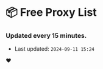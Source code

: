# :package: Free Proxy List
### Updated every 15 minutes.

- Last updated: `2024-09-11 15:24`

:heart:
